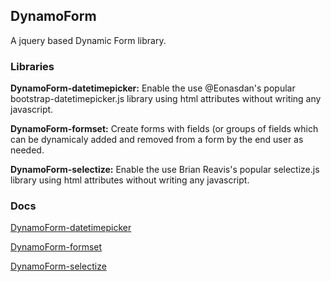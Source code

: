 ## DynamoForm

A jquery based Dynamic Form library.

### Libraries

**DynamoForm-datetimepicker:**
Enable the use @Eonasdan's popular bootstrap-datetimepicker.js library using
html attributes without writing any javascript.

**DynamoForm-formset:**
Create forms with fields (or groups of fields which can be dynamicaly added and
removed from a form by the end user as needed.

**DynamoForm-selectize:**
Enable the use Brian Reavis's popular selectize.js library using html
attributes without writing any javascript.

### Docs

[DynamoForm-datetimepicker](https://github.com/MESD/DynamoForm/blob/master/doc/DynamoForm-datetimepicker.md "DynamoForm-datetimepicker Docs")

[DynamoForm-formset](https://github.com/MESD/DynamoForm/blob/master/doc/DynamoForm-formset.md "DynamoForm-formset Docs")

[DynamoForm-selectize](https://github.com/MESD/DynamoForm/blob/master/doc/DynamoForm-selectize.md "DynamoForm-selectize Docs")
